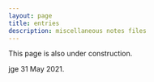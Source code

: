 ```yaml
---
layout: page
title: entries 
description: miscellaneous notes files
---
```


This page is also under construction. 

jge 31 May 2021.